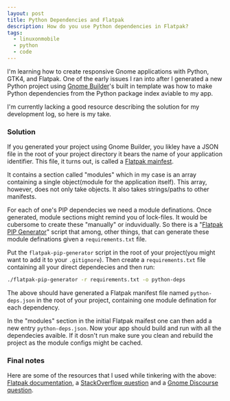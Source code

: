 ```yaml
---
layout: post
title: Python Dependencies and Flatpak
description: How do you use Python dependencies in Flatpak?
tags:
  - linuxonmobile
  - python
  - code
---
```

I'm learning how to create responsive Gnome applications with Python, GTK4, and Flatpak. One of the early issues I ran into after I generated a new Python project using [Gnome Builder](https://flathub.org/apps/details/org.gnome.Builder)'s built in template was how to make Python dependencies from the Python package index aviable to my app.

I'm currently lacking a good resource describing the solution for my development log, so here is my take.

### Solution

If you generated your project using Gnome Builder, you likley have a JSON file in the root of your project directory it bears the name of your application identifier. This file, it turns out, is called a [Flatpak mainfest](https://docs.flatpak.org/en/latest/manifests.html).

It contains a section called "modules" which in my case is an array containing a single object(module for the application itself). This array, however, does not only take objects. It also takes strings/paths to other manifests. 

For each of one's PIP dependecies we need a module definations. Once generated, module sections might remind you of lock-files. It would be cubersome to create these "manually" or induvidually. So there is a "[Flatpak PIP Generator](https://github.com/flatpak/flatpak-builder-tools/tree/master/pip)" script that among, other things, that can generate these module definations given a `requirements.txt` file.

Put the `flatpak-pip-generator` script in the root of your project(you might want to add it to your `.gitignore`). Then create a `requirements.txt` file containing all your direct dependecies and then run:

```bash
./flatpak-pip-generator -r requirements.txt -o python-deps
```

The above should have generated a Flatpak manifest file named `python-deps.json` in the root of your project, containing one module defination for each dependency.

In the "modules" section in the initial Flatpak maifest one can then add a new entry `python-deps.json`. Now your app should build and run with all the dependecies avaible. If it dosn't run make sure you clean and rebuild the project as the module configs might be cached.

### Final notes

Here are some of the resources that I used while tinkering with the above: [Flatpak documentation](https://docs.flatpak.org/en/latest/python.html), a [StackOverflow question](https://stackoverflow.com/questions/58336157/using-gnome-builder-with-python) and a [Gnome Discourse question](https://discourse.gnome.org/t/gnome-builder-python-how-can-i-import-python-packages/6420).
